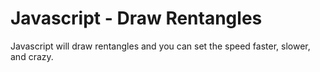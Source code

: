# Javascript - Draw Rentangles

Javascript will draw rentangles and you can set the speed faster, slower, and crazy.


